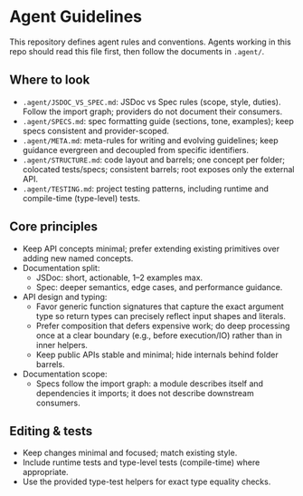 # Agent Guidelines

This repository defines agent rules and conventions. Agents working in this repo
should read this file first, then follow the documents in `.agent/`.

## Where to look

- `.agent/JSDOC_VS_SPEC.md`: JSDoc vs Spec rules (scope, style, duties). Follow
  the import graph; providers do not document their consumers.
- `.agent/SPECS.md`: spec formatting guide (sections, tone, examples); keep
  specs consistent and provider-scoped.
- `.agent/META.md`: meta-rules for writing and evolving guidelines; keep
  guidance evergreen and decoupled from specific identifiers.
- `.agent/STRUCTURE.md`: code layout and barrels; one concept per folder;
  colocated tests/specs; consistent barrels; root exposes only the external API.
- `.agent/TESTING.md`: project testing patterns, including runtime and
  compile-time (type-level) tests.

## Core principles

- Keep API concepts minimal; prefer extending existing primitives over adding
  new named concepts.
- Documentation split:
  - JSDoc: short, actionable, 1–2 examples max.
  - Spec: deeper semantics, edge cases, and performance guidance.
- API design and typing:
  - Favor generic function signatures that capture the exact argument type so
    return types can precisely reflect input shapes and literals.
  - Prefer composition that defers expensive work; do deep processing once at a
    clear boundary (e.g., before execution/IO) rather than in inner helpers.
  - Keep public APIs stable and minimal; hide internals behind folder barrels.
- Documentation scope:
  - Specs follow the import graph: a module describes itself and dependencies it
    imports; it does not describe downstream consumers.

## Editing & tests

- Keep changes minimal and focused; match existing style.
- Include runtime tests and type-level tests (compile-time) where appropriate.
- Use the provided type-test helpers for exact type equality checks.
